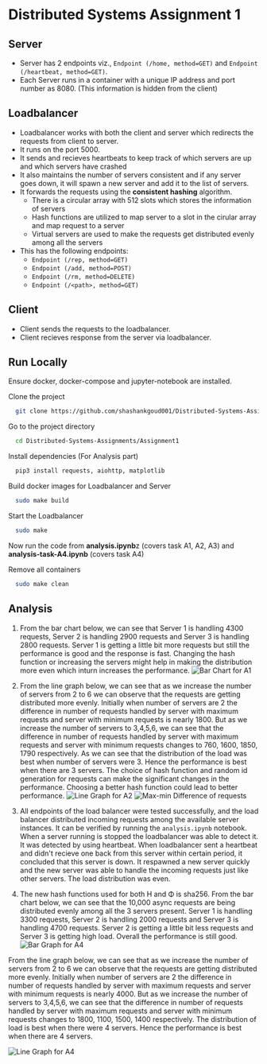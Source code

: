 # Distributed Systems Assignment 1
## Server
- Server has 2 endpoints viz., `Endpoint (/home, method=GET)` and `Endpoint (/heartbeat, method=GET)`.
- Each Server runs in a container with a unique IP address and port number as 8080. (This information is hidden from the client)

## Loadbalancer
- Loadbalancer works with both the client and server which redirects the requests from client to server.
- It runs on the port 5000.
- It sends and recieves heartbeats to keep track of which servers are up and which servers have crashed
- It also maintains the number of servers consistent and if any server goes down, it will spawn a new server and add it to the list of servers.
- It forwards the requests using the **consistent hashing** algorithm.
    - There is a circular array with 512 slots which stores the information of servers
    - Hash functions are utilized to map server to a slot in the cirular array and map request to a server
    - Virtual servers are used to make the requests get distributed evenly among all the servers 
- This has the following endpoints:
    - `Endpoint (/rep, method=GET)`
    - `Endpoint (/add, method=POST)`
    - `Endpoint (/rm, method=DELETE)`
    - `Endpoint (/<path>, method=GET)`

## Client
- Client sends the requests to the loadbalancer.
- Client recieves response from the server via loadbalancer.


## Run Locally
Ensure docker, docker-compose and jupyter-notebook are installed.

Clone the project

```bash
  git clone https://github.com/shashankgoud001/Distributed-Systems-Assignments.git
```

Go to the project directory

```bash
  cd Distributed-Systems-Assignments/Assignment1
```

Install dependencies (For Analysis part)  


```bash
  pip3 install requests, aiohttp, matplotlib
```

Build docker images for Loadbalancer and Server

```bash
  sudo make build
```
Start the Loadbalancer

```bash
  sudo make 
```
Now run the code from **analysis.ipynb**z (covers task A1, A2, A3) and **analysis-task-A4.ipynb** (covers task A4)

Remove all containers

```bash
  sudo make clean
```

## Analysis

1. From the bar chart below, we can see that Server 1 is handling 4300 requests, Server 2 is handling 2900 requests and Server 3 is handling 2800 requests. Server 1 is getting a little bit more requests but still the performance is good and the response is fast. Changing the hash function or increasing the servers might help in making the distribution more even which inturn increases the performance.
![Bar Chart for A1](A1_bargraph.png)

2. From the line graph below, we can see that as we increase the number of servers from 2 to 6 we can observe that the requests are getting distributed more evenly. Initially when number of servers are 2 the difference in number of requests handled by server with maximum requests and server with minimum requests is nearly 1800. But as we increase the number of servers to 3,4,5,6, we can see that the difference in number of requests handled by server with maximum requests and server with minimum requests changes to 760, 1600, 1850, 1790 respectively. As we can see that the distribution of the load was best when number of servers were 3. Hence the performance is best when there are 3 servers. The choice of hash function and random id generation for requests can make the significant changes in the performance. Choosing a better hash function could lead to better performance. 
![Line Graph for A2](A2_linegraph.png)
![Max-min Difference of requests](A2_difference_linegraph.png)

3. All endpoints of the load balancer were tested successfully, and the load balancer distributed incoming requests among the available server instances. It can be verified by running the `analysis.ipynb` notebook. When a server running is stopped the loadbalancer was able to detect it. It was detected by using heartbeat. When loadbalancer sent a heartbeat and didn't recieve one back from this server within certain period, it concluded that this server is down. It respawned a new server quickly and the new server was able to handle the incoming requests just like other servers. The load distribution was even.


4. The new hash functions used for both H and Φ is sha256. From the bar chart below, we can see that the 10,000 async requests are being distributed evenly among all the 3 servers present. Server 1 is handling 3300 requests, Server 2 is handling 2000 requests and Server 3 is handling 4700 requests. Server 2 is getting a little bit less requests and Server 3 is getting high load. Overall the performance is still good. 
![Bar Graph for A4](A4_bargraph.png)

From the line graph below, we can see that as we increase the number of servers from 2 to 6 we can observe that the requests are getting distributed more evenly. Initially when number of servers are 2 the difference in number of requests handled by server with maximum requests and server with minimum requests is nearly 4000. But as we increase the number of servers to 3,4,5,6, we can see that the difference in number of requests handled by server with maximum requests and server with minimum requests changes to 1800, 1100, 1500, 1400 respectively. The distribution of load is best when there were 4 servers. Hence the performance is best when there are 4 servers.
 
![Line Graph for A4](A4_linegraph.png)
